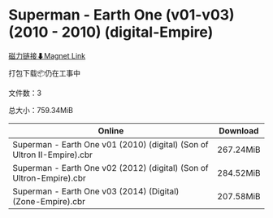 # Superman - Earth One (v01-v03) (2010 - 2010) (digital-Empire)

[磁力链接⬇Magnet Link](magnet:?xt=urn:btih:b53e70bbe7153ba33d920ca3a52e495203ff4c2f&dn=Superman%20-%20Earth%20One%20%28v01-v03%29%20%282010%20-%202010%29%20%28digital-Empire%29)

打包下载📦仍在工事中

文件数：3

总大小：759.34MiB

Online | Download
--- | ---
Superman - Earth One v01 (2010) (digital) (Son of Ultron II-Empire).cbr | 267.24MiB
Superman - Earth One v02 (2012) (digital) (Son of Ultron-Empire).cbr | 284.52MiB
Superman - Earth One v03 (2014) (Digital) (Zone-Empire).cbr | 207.58MiB